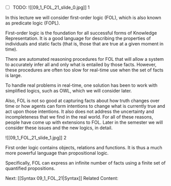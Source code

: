 ﻿- [ ] TODO:
![[09_1_FOL_21_slide_0.jpg]]
1


In this lecture we will consider first-order logic (FOL), which is also known as predicate logic (FOPL).

First-order logic is the foundation for all successful forms of Knowledge Representation. It is a good language for describing the properties of individuals and static facts (that is, those that are true at a given moment in time).

There are automated reasoning procedures for FOL that will allow a system to accurately infer all and only what is entailed by those facts. However, these procedures are often too slow for real-time use when the set of facts is large.

To handle real problems in real-time, one solution has been to work with simplified logics, such as OWL, which we will consider later.

Also, FOL is not so good at capturing facts about how truth changes over time or how agents can form intentions to change what is currently true and act upon those intentions. It also does not address the uncertainty and incompleteness that we find in the real world. For all of these reasons, people have come up with extensions to FOL. Later in the semester we will consider these issues and the new logics, in detail.

![[09_1_FOL_21_slide_1.jpg]]
2

First order logic contains objects, relations and functions. It is thus a much more powerful language than propositional logic.

Specifically, FOL can express an infinite number of facts using a finite set of quantified propositions.


Next: [[Syntax 09_1_FOL_21|Syntax]]
Related Content:
